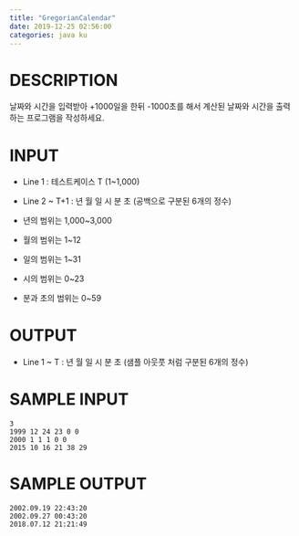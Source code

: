 ```yaml
---
title: "GregorianCalendar"
date: 2019-12-25 02:56:00
categories: java ku
---
```


# DESCRIPTION
날짜와 시간을 입력받아 +1000일을 한뒤 -1000초를 해서 계산된 날짜와 시간을 출력하는 프로그램을 작성하세요.

 

# INPUT
* Line 1 : 테스트케이스 T (1~1,000)

* Line 2 ~ T+1 : 년 월 일 시 분 초 (공백으로 구분된 6개의 정수)

- 년의 범위는 1,000~3,000

- 월의 범위는 1~12

- 일의 범위는 1~31

- 시의 범위는 0~23

- 분과 초의 범위는 0~59

 
# OUTPUT
* Line 1 ~ T : 년 월 일 시 분 초 (샘플 아웃풋 처럼 구분된 6개의 정수)

# SAMPLE INPUT
```
3
1999 12 24 23 0 0
2000 1 1 1 0 0 
2015 10 16 21 38 29
```
# SAMPLE OUTPUT
```
2002.09.19 22:43:20
2002.09.27 00:43:20
2018.07.12 21:21:49
```

<script src="https://gist.github.com/DetegiCE/6b066a428fcc96674de6ec2e0b1daa65.js"></script>
